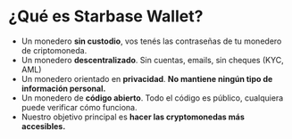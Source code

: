# ¿Qué es Starbase Wallet?

- Un monedero **sin custodio**, vos tenés las contraseñas de tu monedero de criptomoneda.
- Un monedero **descentralizado**. Sin cuentas, emails, sin cheques (KYC, AML)
- Un monedero orientado en **privacidad**. **No mantiene ningún tipo de información personal.**
- Un monedero de **código abierto**. Todo el código es público, cualquiera puede verificar cómo funciona.
- Nuestro objetivo principal es **hacer las cryptomonedas más accesibles.**
